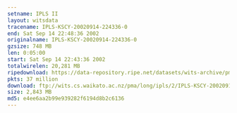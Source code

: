 ```yaml
---
setname: IPLS II
layout: witsdata
tracename: IPLS-KSCY-20020914-224336-0
end: Sat Sep 14 22:48:36 2002
originalname: IPLS-KSCY-20020914-224336-0
gzsize: 748 MB
len: 0:05:00
start: Sat Sep 14 22:43:36 2002
totalwirelen: 20,281 MB
ripedownload: https://data-repository.ripe.net/datasets/wits-archive/pma/long/ipls/2/IPLS-KSCY-20020914-224336-0.gz
pkts: 37 million
download: ftp://wits.cs.waikato.ac.nz/pma/long/ipls/2/IPLS-KSCY-20020914-224336-0.gz
size: 2,843 MB
md5: e4ee6aa2b99e939282f6194d8b2c6136
---
```

